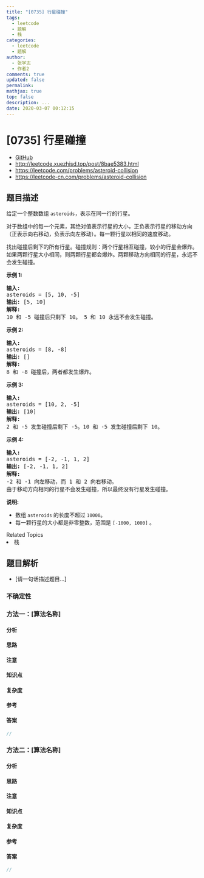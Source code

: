 ```yaml
---
title: "[0735] 行星碰撞"
tags:
  - leetcode
  - 题解
  - 栈
categories:
  - leetcode
  - 题解
author:
  - 张学志
  - 作者2
comments: true
updated: false
permalink:
mathjax: true
top: false
description: ...
date: 2020-03-07 00:12:15
---
```



# [0735] 行星碰撞
* [GitHub](https://github.com/algoboy101/LeetCodeCrowdsource/tree/master/_posts/QA/%5B0735%5D%20%E8%A1%8C%E6%98%9F%E7%A2%B0%E6%92%9E.md)
* http://leetcode.xuezhisd.top/post/8bae5383.html
* https://leetcode.com/problems/asteroid-collision
* https://leetcode-cn.com/problems/asteroid-collision


## 题目描述

<p>给定一个整数数组 <code>asteroids</code>，表示在同一行的行星。</p>

<p>对于数组中的每一个元素，其绝对值表示行星的大小，正负表示行星的移动方向（正表示向右移动，负表示向左移动）。每一颗行星以相同的速度移动。</p>

<p>找出碰撞后剩下的所有行星。碰撞规则：两个行星相互碰撞，较小的行星会爆炸。如果两颗行星大小相同，则两颗行星都会爆炸。两颗移动方向相同的行星，永远不会发生碰撞。</p>

<p><strong>示例 1:</strong></p>

<pre>
<strong>输入:</strong> 
asteroids = [5, 10, -5]
<strong>输出:</strong> [5, 10]
<strong>解释:</strong> 
10 和 -5 碰撞后只剩下 10。 5 和 10 永远不会发生碰撞。
</pre>

<p><strong>示例 2:</strong></p>

<pre>
<strong>输入:</strong> 
asteroids = [8, -8]
<strong>输出:</strong> []
<strong>解释:</strong> 
8 和 -8 碰撞后，两者都发生爆炸。
</pre>

<p><strong>示例 3:</strong></p>

<pre>
<strong>输入:</strong> 
asteroids = [10, 2, -5]
<strong>输出:</strong> [10]
<strong>解释:</strong> 
2 和 -5 发生碰撞后剩下 -5。10 和 -5 发生碰撞后剩下 10。
</pre>

<p><strong>示例 4:</strong></p>

<pre>
<strong>输入:</strong> 
asteroids = [-2, -1, 1, 2]
<strong>输出:</strong> [-2, -1, 1, 2]
<strong>解释:</strong> 
-2 和 -1 向左移动，而 1 和 2 向右移动。
由于移动方向相同的行星不会发生碰撞，所以最终没有行星发生碰撞。
</pre>

<p><strong>说明:</strong></p>

<ul>
	<li>数组&nbsp;<code>asteroids</code> 的长度不超过&nbsp;<code>10000</code>。</li>
	<li>每一颗行星的大小都是非零整数，范围是&nbsp;<code>[-1000, 1000]</code>&nbsp;。</li>
</ul>
<div><div>Related Topics</div><div><li>栈</li></div></div>


## 题目解析
* [请一句话描述题目...]

### 不确定性


### 方法一：[算法名称]

#### 分析

#### 思路

#### 注意

#### 知识点

#### 复杂度

#### 参考

#### 答案

```cpp
//
```


### 方法二：[算法名称]

#### 分析

#### 思路

#### 注意

#### 知识点

#### 复杂度

#### 参考

#### 答案

```cpp
//
```


